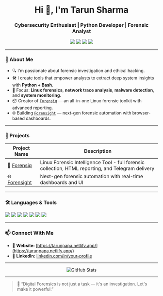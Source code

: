 <h1 align="center">Hi 👋, I'm Tarun Sharma</h1>
<h3 align="center">Cybersecurity Enthusiast | Python Developer | Forensic Analyst</h3>

<p align="center">
  <img src="https://img.shields.io/badge/Linux-Forensics-informational?style=flat&logo=linux&logoColor=white&color=2bbc8a"/>
  <img src="https://img.shields.io/badge/Python-Scripting-blue?style=flat&logo=python&logoColor=white"/>
  <img src="https://img.shields.io/badge/Hacking-Tools-red?style=flat"/>
  <img src="https://img.shields.io/badge/Automation-Linux-green?style=flat&logo=gnubash"/>
</p>

---

### 🧠 About Me
- 🔍 I'm passionate about forensic investigation and ethical hacking.
- 🛠 I create tools that empower analysts to extract deep system insights with **Python + Bash**.
- 🎯 Focus: **Linux forensics**, **network trace analysis**, **malware detection**, and **system monitoring**.
- 📦 Creator of [`Forensiq`](https://github.com/DeadpooHackes/Forensiq) — an all-in-one Linux forensic toolkit with advanced reporting.
- 🌐 Building [`Forensight`](https://github.com/DeadpooHackes/ForenSight) — next-gen forensic automation with browser-based dashboards.

---

### 🚀 Projects

| Project Name | Description |
|--------------|-------------|
| 🔎 [Forensiq](https://github.com/DeadpooHackes/Forensiq) | Linux Forensic Intelligence Tool - full forensic collection, HTML reporting, and Telegram delivery |
| 🌐 [Forensight](https://github.com/DeadpooHackes/ForenSight) | Next-gen forensic automation with real-time dashboards and UI |

---

### 🛠 Languages & Tools
<p>
  <img src="https://img.shields.io/badge/Python-Expert-informational?style=flat&logo=python&logoColor=white&color=yellowgreen"/>
  <img src="https://img.shields.io/badge/Bash-Scripting-lightgrey?style=flat&logo=gnubash"/>
  <img src="https://img.shields.io/badge/Linux-CommandLine-informational?style=flat&logo=linux"/>
  <img src="https://img.shields.io/badge/Flask-WebApp-blue?style=flat&logo=flask"/>
  <img src="https://img.shields.io/badge/HTML-Reports-orange?style=flat&logo=html5"/>
  <img src="https://img.shields.io/badge/Telegram-API-blue?style=flat&logo=telegram"/>
  <img src="https://img.shields.io/badge/Discord-Bot-7289da?style=flat&logo=discord&logoColor=white"/>
</p>

---

### 📫 Connect With Me

- 🔗 **Website:** [https://tarunpapa.netlify.app/](https://tarunpapa.netlify.app/)  
- 💼 **LinkedIn:** [linkedin.com/in/your-profile](https://www.linkedin.com/in/tarun-kumar-sharma-b99b00305)

---

<p align="center">
  <img src="https://github-readme-stats.vercel.app/api?username=TarunSharma-OSS&show_icons=true&theme=dark&hide_title=true" alt="GitHub Stats" />
</p>

---

> 💬 “Digital Forensics is not just a task — it's an investigation. Let's make it powerful.”
